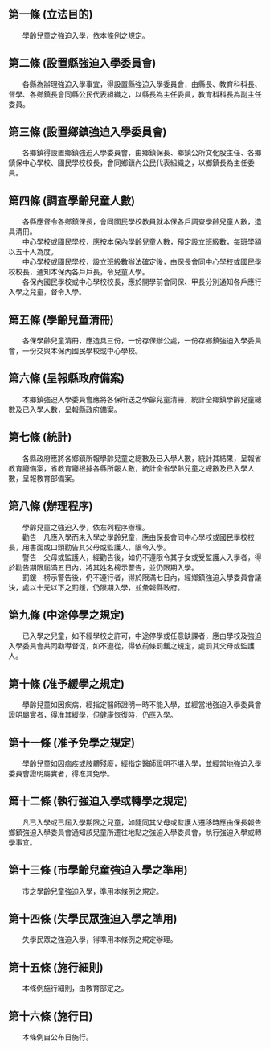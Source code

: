 第一條 (立法目的)
-----------------
　　學齡兒童之強迫入學，依本條例之規定。  


第二條 (設置縣強迫入學委員會)
-----------------------------
　　各縣為辦理強迫入學事宜，得設置縣強迫入學委員會，由縣長、教育科科長、督學、各鄉鎮長會同縣公民代表組織之，以縣長為主任委員，教育科科長為副主任委員。  


第三條 (設置鄉鎮強迫入學委員會)
-------------------------------
　　各鄉鎮得設置鄉鎮強迫入學委員會，由鄉鎮保長、鄉鎮公所文化股主任、各鄉鎮保中心學校、國民學校校長，會同鄉鎮內公民代表組織之，以鄉鎮長為主任委員。  


第四條 (調查學齡兒童人數)
-------------------------
　　各縣應督令各鄉鎮保長，會同國民學校教員就本保各戶調查學齡兒童人數，造具清冊。  
　　中心學校或國民學校，應按本保內學齡兒童人數，預定設立班級數，每班學額以五十人為度。  
　　中心學校或國民學校，設立班級數辦法確定後，由保長會同中心學校或國民學校校長，通知本保內各戶戶長，令兒童入學。  
　　各保內國民學校或中心學校校長，應於開學前會同保、甲長分別通知各戶應行入學之兒童，督令入學。  


第五條 (學齡兒童清冊)
---------------------
　　各保學齡兒童清冊，應造具三份，一份存保辦公處，一份存鄉鎮強迫入學委員會，一份交與本保內國民學校或中心學校。  


第六條 (呈報縣政府備案)
-----------------------
　　本鄉鎮強迫入學委員會應將各保所送之學齡兒童清冊，統計全鄉鎮學齡兒童總數及已入學人數，呈報縣政府備案。  


第七條 (統計)
-------------
　　各縣政府應將各鄉鎮所報學齡兒童之總數及已入學人數，統計其結果，呈報省教育廳備案，省教育廳根據各縣所報人數，統計全省學齡兒童之總數及已入學人數，呈報教育部備案。  


第八條 (辦理程序)
-----------------
　　學齡兒童之強迫入學，依左列程序辦理。  
　　勸告　凡應入學而未入學之學齡兒童，應由保長會同中心學校或國民學校校長，用書面或口頭勸告其父母或監護人，限令入學。  
　　警告　父母或監護人，經勸告後，如仍不遵限令其子女或受監護人入學者，得於勸告期限屆滿五日內，將其姓名榜示警告，並仍限期入學。  
　　罰鍰　榜示警告後，仍不遵行者，得於限滿七日內，經鄉鎮強迫入學委員會議決，處以十元以下之罰鍰，仍限期入學，並彙報縣政府。  


第九條 (中途停學之規定)
-----------------------
　　已入學之兒童，如不經學校之許可，中途停學或任意缺課者，應由學校及強迫入學委員會共同勸導督促，如不遵從，得依前條罰鍰之規定，處罰其父母或監護人。  


第十條 (准予緩學之規定)
-----------------------
　　學齡兒童如因疾病，經指定醫師證明一時不能入學，並經當地強迫入學委員會證明屬實者，得准其緩學，但健康恢復時，仍應入學。  


第十一條 (准予免學之規定)
-------------------------
　　學齡兒童如因痼疾或肢體殘廢，經指定醫師證明不堪入學，並經當地強迫入學委員會證明屬實者，得准其免學。  


第十二條 (執行強迫入學或轉學之規定)
-----------------------------------
　　凡已入學或已屆入學期限之兒童，如隨同其父母或監護人遷移時應由保長報告鄉鎮強迫入學委員會通知該兒童所遷往地點之強迫入學委員會，執行強迫入學或轉學事宜。  


第十三條 (市學齡兒童強迫入學之準用)
-----------------------------------
　　市之學齡兒童強迫入學，準用本條例之規定。  


第十四條 (失學民眾強迫入學之準用)
---------------------------------
　　失學民眾之強迫入學，得準用本條例之規定辦理。  


第十五條 (施行細則)
-------------------
　　本條例施行細則，由教育部定之。  


第十六條 (施行日)
-----------------
　　本條例自公布日施行。